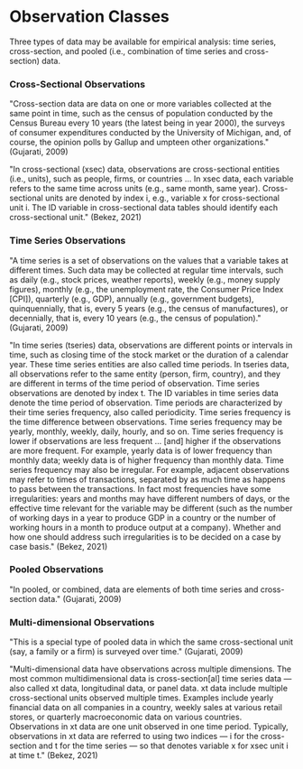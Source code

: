 # Observation Classes

Three types of data may be available for empirical analysis: time series, cross-section, and pooled (i.e., combination of time series and cross-section) data.

### Cross-Sectional Observations&#x20;

"Cross-section data are data on one or more variables collected at the same point in time, such as the census of population conducted by the Census Bureau every 10 years (the latest being in year 2000), the surveys of consumer expenditures conducted by the University of Michigan, and, of course, the opinion polls by Gallup and umpteen other organizations." (Gujarati, 2009)

"In cross-sectional (xsec) data, observations are cross-sectional entities (i.e., units), such as people, firms, or countries ... In xsec data, each variable refers to the same time across units (e.g., same month, same year). Cross-sectional units are denoted by index i, e.g., variable x for cross-sectional unit i. The ID variable in cross-sectional data tables should identify each cross-sectional unit." (Bekez, 2021)

### Time Series Observations

"A time series is a set of observations on the values that a variable takes at different times. Such data may be collected at regular time intervals, such as daily (e.g., stock prices, weather reports), weekly (e.g., money supply figures), monthly (e.g., the unemployment rate, the Consumer Price Index \[CPI]), quarterly (e.g., GDP), annually (e.g., government budgets), quinquennially, that is, every 5 years (e.g., the census of manufactures), or decennially, that is, every 10 years (e.g., the census of population)." (Gujarati, 2009)

"In time series (tseries) data, observations are different points or intervals in time, such as closing time of the stock market or the duration of a calendar year. These time series entities are also called time periods. In tseries data, all observations refer to the same entity (person, firm, country), and they are different in terms of the time period of observation. Time series observations are denoted by index t. The ID variables in time series data denote the time period of observation. Time periods are characterized by their time series frequency, also called periodicity. Time series frequency is the time difference between observations. Time series frequency may be yearly, monthly, weekly, daily, hourly, and so on. Time series frequency is lower if observations are less frequent ... \[and] higher if the observations are more frequent. For example, yearly data is of lower frequency than monthly data; weekly data is of higher frequency than monthly data. Time series frequency may also be irregular. For example, adjacent observations may refer to times of transactions, separated by as much time as happens to pass between the transactions. In fact most frequencies have some irregularities: years and months may have different numbers of days, or the effective time relevant for the variable may be different (such as the number of working days in a year to produce GDP in a country or the number of working hours in a month to produce output at a company). Whether and how one should address such irregularities is to be decided on a case by case basis." (Bekez, 2021)

### Pooled Observations

"In pooled, or combined, data are elements of both time series and cross-section data." (Gujarati, 2009)

### Multi-dimensional Observations

"This is a special type of pooled data in which the same cross-sectional unit (say, a family or a firm) is surveyed over time." (Gujarati, 2009)

"Multi-dimensional data have observations across multiple dimensions. The most common multidimensional data is cross-section\[al] time series data — also called xt data, longitudinal data, or panel data. xt data include multiple cross-sectional units observed multiple times. Examples include yearly financial data on all companies in a country, weekly sales at various retail stores, or quarterly macroeconomic data on various countries. Observations in xt data are one unit observed in one time period. Typically, observations in xt data are referred to using two indices — i for the cross-section and t for the time series — so that denotes variable x for xsec unit i at time t." (Bekez, 2021)&#x20;
